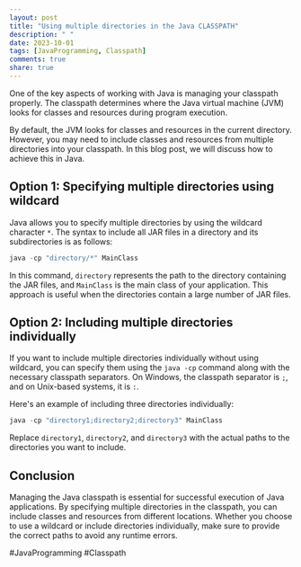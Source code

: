 ```yaml
---
layout: post
title: "Using multiple directories in the Java CLASSPATH"
description: " "
date: 2023-10-01
tags: [JavaProgramming, Classpath]
comments: true
share: true
---
```


One of the key aspects of working with Java is managing your classpath properly. The classpath determines where the Java virtual machine (JVM) looks for classes and resources during program execution.

By default, the JVM looks for classes and resources in the current directory. However, you may need to include classes and resources from multiple directories into your classpath. In this blog post, we will discuss how to achieve this in Java.

## Option 1: Specifying multiple directories using wildcard

Java allows you to specify multiple directories by using the wildcard character `*`. The syntax to include all JAR files in a directory and its subdirectories is as follows:

```java
java -cp "directory/*" MainClass
```

In this command, `directory` represents the path to the directory containing the JAR files, and `MainClass` is the main class of your application. This approach is useful when the directories contain a large number of JAR files.

## Option 2: Including multiple directories individually

If you want to include multiple directories individually without using wildcard, you can specify them using the `java -cp` command along with the necessary classpath separators. On Windows, the classpath separator is `;`, and on Unix-based systems, it is `:`.

Here's an example of including three directories individually:

```java
java -cp "directory1;directory2;directory3" MainClass
```

Replace `directory1`, `directory2`, and `directory3` with the actual paths to the directories you want to include.

## Conclusion

Managing the Java classpath is essential for successful execution of Java applications. By specifying multiple directories in the classpath, you can include classes and resources from different locations. Whether you choose to use a wildcard or include directories individually, make sure to provide the correct paths to avoid any runtime errors.

#JavaProgramming #Classpath